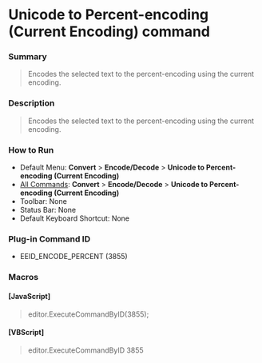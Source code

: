 # Unicode to Percent-encoding (Current Encoding) command

### Summary

> Encodes the selected text to the percent-encoding using the current encoding.

### Description

> Encodes the selected text to the percent-encoding using the current encoding.

### How to Run

- Default Menu: **Convert** \> **Encode/Decode** \> **Unicode to Percent-encoding (Current Encoding)**
- [All Commands](../tools/all_commands): **Convert** \> **Encode/Decode** \> **Unicode to Percent-encoding (Current Encoding)**
- Toolbar:
None
- Status Bar: None
- Default Keyboard Shortcut: None

### Plug-in Command ID

- EEID\_ENCODE\_PERCENT (3855)

### Macros

#### \[JavaScript\]

> editor.ExecuteCommandByID(3855);

#### \[VBScript\]

> editor.ExecuteCommandByID 3855
